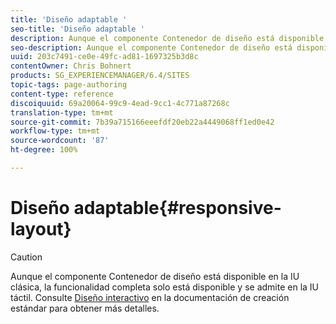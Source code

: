 ```yaml
---
title: 'Diseño adaptable '
seo-title: 'Diseño adaptable '
description: Aunque el componente Contenedor de diseño está disponible en la IU clásica, la funcionalidad completa solo está disponible y se admite en la IU táctil.
seo-description: Aunque el componente Contenedor de diseño está disponible en la IU clásica, la funcionalidad completa solo está disponible y se admite en la IU táctil.
uuid: 203c7491-ce0e-49fc-ad81-1697325b3d8c
contentOwner: Chris Bohnert
products: SG_EXPERIENCEMANAGER/6.4/SITES
topic-tags: page-authoring
content-type: reference
discoiquuid: 69a20064-99c9-4ead-9cc1-4c771a87268c
translation-type: tm+mt
source-git-commit: 7b39a715166eeefdf20eb22a4449068ff1ed0e42
workflow-type: tm+mt
source-wordcount: '87'
ht-degree: 100%

---
```



# Diseño adaptable{#responsive-layout}

>[!CAUTION]
>
>Aunque el componente Contenedor de diseño está disponible en la IU clásica, la funcionalidad completa solo está disponible y se admite en la IU táctil. Consulte [Diseño interactivo](/help/sites-authoring/responsive-layout.md) en la documentación de creación estándar para obtener más detalles.

